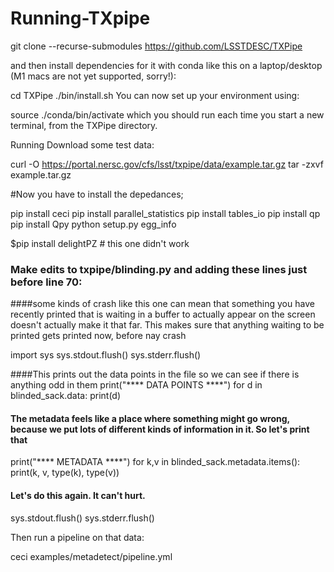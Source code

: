 # Running-TXpipe

git clone --recurse-submodules https://github.com/LSSTDESC/TXPipe

and then install dependencies for it with conda like this on a laptop/desktop (M1 macs are not yet supported, sorry!):

cd TXPipe
./bin/install.sh
You can now set up your environment using:

source ./conda/bin/activate
which you should run each time you start a new terminal, from the TXPipe directory.

Running
Download some test data:

curl -O https://portal.nersc.gov/cfs/lsst/txpipe/data/example.tar.gz
tar -zxvf example.tar.gz

#Now you have to install the depedances; 

pip install ceci 
pip install parallel_statistics 
pip install tables_io
pip install qp
pip install Qpy
 python setup.py egg_info 

$pip install delightPZ  #  this one didn't work 


### Make edits to txpipe/blinding.py and adding these lines just before line 70: 

####some kinds of crash like this one can mean that something you have recently printed that is waiting in a buffer to actually appear on the screen doesn't actually make it that far.  This makes sure that anything waiting to be printed gets printed now, before nay crash

import sys
sys.stdout.flush()
sys.stderr.flush()  

####This prints out the data points in the file so we can see if there is anything odd in them
print("**** DATA POINTS ****")
for d in blinded_sack.data:
    print(d)

#### The metadata feels like a place where something might go wrong, because we put lots of different kinds of information in it. So let's print that
print("**** METADATA ****")
for k,v in blinded_sack.metadata.items():
    print(k, v, type(k), type(v))

#### Let's do this again. It can't hurt.
sys.stdout.flush()
sys.stderr.flush()   


Then run a pipeline on that data:

ceci examples/metadetect/pipeline.yml 
